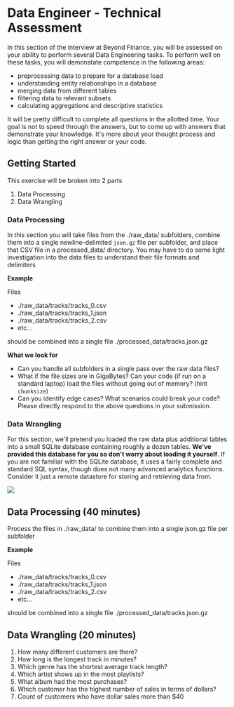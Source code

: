 # Data Engineer - Technical Assessment

In this section of the interview at Beyond Finance, you will be assessed on your ability to perform several Data Engineering tasks. To perform well on these tasks, you will demonstate competence in the following areas:

* preprocessing data to prepare for a database load
* understanding entity relationships in a database
* merging data from different tables
* filtering data to relevant subsets
* calculating aggregations and descriptive statistics

It will be pretty difficult to complete all questions in the allotted time. Your goal is not to speed through the answers, but to come up with answers that demonstrate your knowledge. It's more about your thought process and logic than getting the right answer or your code.


## Getting Started

This exercise will be broken into 2 parts
1. Data Processing
2. Data Wrangling

### Data Processing
In this section you will take files from the ./raw_data/ subfolders, combine them into a single newline-delimited `json.gz` file per subfolder, and place that CSV file in a processed_data/ directory. You may have to do some light investigation into the data files to understand their file formats and delimiters

**Example**

Files
- ./raw_data/tracks/tracks_0.csv
- ./raw_data/tracks/tracks_1.json
- ./raw_data/tracks/tracks_2.csv
- etc... 

should be combined into a single file ./processed_data/tracks.json.gz

**What we look for**

- Can you handle all subfolders in a single pass over the raw data files?
- What if the file sizes are in GigaBytes? Can your code (if run on a standard laptop) load the files without going out of memory? (hint `chunksize`)
- Can you identify edge cases? What scenarios could break your code?
Please directly respond to the above questions in your submission.

### Data Wrangling
For this section, we'll pretend you loaded the raw data plus additional tables into a small SQLite database containing roughly a dozen tables. **We've provided this database for you so don't worry about loading it yourself**. If you are not familiar with the SQLite database, it uses a fairly complete and standard SQL syntax, though does not many advanced analytics functions. Consider it just a remote datastore for storing and retrieving data from. 

![](db-diagram.png)

## Data Processing (40 minutes)
Process the files in ./raw_data/ to combine them into a single json.gz file per subfolder

**Example**

Files
- ./raw_data/tracks/tracks_0.csv
- ./raw_data/tracks/tracks_1.json
- ./raw_data/tracks/tracks_2.csv
- etc... 

should be combined into a single file ./processed_data/tracks.json.gz

## Data Wrangling (20 minutes)

1. How many different customers are there?
2. How long is the longest track in minutes?
3. Which genre has the shortest average track length?
4. Which artist shows up in the most playlists?
5. What album had the most purchases?
6. Which customer has the highest number of sales in terms of dollars?
7. Count of customers who have dollar sales more than $40
